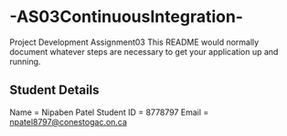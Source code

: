 # -AS03ContinuousIntegration-
Project Development Assignment03
This README would normally document whatever steps are necessary to get your application up and running.

## Student Details
Name = Nipaben Patel
Student ID = 8778797
Email = npatel8797@conestogac.on.ca

